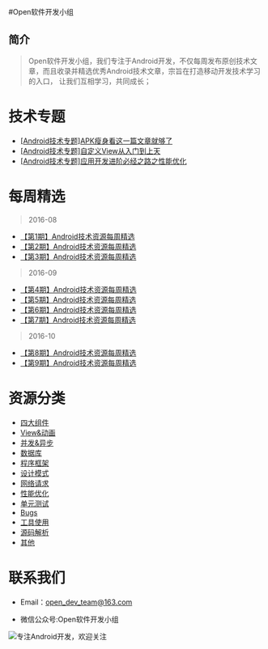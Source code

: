 #Open软件开发小组
## 简介
>Open软件开发小组，我们专注于Android开发，不仅每周发布原创技术文章，而且收录并精选优秀Android技术文章，宗旨在打造移动开发技术学习的入口，
让我们互相学习，共同成长；


# 技术专题
+ [[Android技术专题]APK瘦身看这一篇文章就够了](https://github.com/OpenDevTeam/OpenBox/blob/master/topic/%5BAndroid%E6%8A%80%E6%9C%AF%E4%B8%93%E9%A2%98%5DAPK%E7%98%A6%E8%BA%AB%E7%9C%8B%E8%BF%99%E4%B8%80%E7%AF%87%E6%96%87%E7%AB%A0%E5%B0%B1%E5%A4%9F%E4%BA%86.md)
+ [[Android技术专题]自定义View从入门到上天](https://github.com/OpenDevTeam/OpenBox/blob/master/topic/%5BAndroid%E6%8A%80%E6%9C%AF%E4%B8%93%E9%A2%98%5D%E8%87%AA%E5%AE%9A%E4%B9%89View%E4%BB%8E%E5%85%A5%E9%97%A8%E5%88%B0%E4%B8%8A%E5%A4%A9.md)
+ [[Android技术专题]应用开发进阶必经之路之性能优化](https://github.com/OpenDevTeam/OpenBox/blob/master/topic/%5BAndroid%E6%8A%80%E6%9C%AF%E4%B8%93%E9%A2%98%5D%E5%BA%94%E7%94%A8%E5%BC%80%E5%8F%91%E8%BF%9B%E9%98%B6%E5%BF%85%E7%BB%8F%E4%B9%8B%E8%B7%AF%E4%B9%8B%E6%80%A7%E8%83%BD%E4%BC%98%E5%8C%96.md)


# 每周精选

> 2016-08

+ [【第1期】Android技术资源每周精选](https://github.com/OpenDevTeam/OpenBox/blob/master/weekly/2016/08/%5B%E7%AC%AC%E4%B8%80%E6%9C%9F%5DAndroid%E6%8A%80%E6%9C%AF%E8%B5%84%E6%BA%90%E7%B2%BE%E9%80%89_%E4%BA%95%E6%96%B9%E5%93%A5.md)
+ [【第2期】Android技术资源每周精选](https://github.com/OpenDevTeam/OpenBox/blob/master/weekly/2016/08/%5B%E7%AC%AC%E4%BA%8C%E6%9C%9F%5DAndroid%E6%8A%80%E6%9C%AF%E8%B5%84%E6%BA%90%E7%B2%BE%E9%80%89.md)
+ [【第3期】Android技术资源每周精选](https://github.com/OpenDevTeam/OpenBox/blob/master/weekly/2016/08/%5B%E7%AC%AC%E4%B8%89%E6%9C%9F%5DAndroid%E6%8A%80%E6%9C%AF%E8%B5%84%E6%BA%90%E7%B2%BE%E9%80%89.md)

> 2016-09

+ [【第4期】Android技术资源每周精选](https://github.com/OpenDevTeam/OpenBox/blob/master/weekly/2016/09/%5B%E7%AC%AC%E5%9B%9B%E6%9C%9F%5DAndroid%E6%8A%80%E6%9C%AF%E8%B5%84%E6%BA%90%E7%B2%BE%E9%80%89.md)
+ [【第5期】Android技术资源每周精选](https://github.com/OpenDevTeam/OpenBox/blob/master/weekly/2016/09/%5B%E7%AC%AC%E4%BA%94%E6%9C%9F%5DAndroid%E6%8A%80%E6%9C%AF%E8%B5%84%E6%BA%90%E6%AF%8F%E5%91%A8%E7%B2%BE%E9%80%89.md)
+ [【第6期】Android技术资源每周精选](https://github.com/OpenDevTeam/OpenBox/blob/master/weekly/2016/09/%5B%E7%AC%AC%E5%85%AD%E6%9C%9F%5DAndroid%E6%8A%80%E6%9C%AF%E8%B5%84%E6%BA%90%E6%AF%8F%E5%91%A8%E7%B2%BE%E9%80%89.md)
+ [【第7期】Android技术资源每周精选](https://github.com/OpenDevTeam/OpenBox/blob/master/weekly/2016/09/%5B%E7%AC%AC%E4%B8%83%E6%9C%9F%5DAndroid%E6%8A%80%E6%9C%AF%E8%B5%84%E6%BA%90%E6%AF%8F%E5%91%A8%E7%B2%BE%E9%80%89.md)

> 2016-10

+ [【第8期】Android技术资源每周精选](https://github.com/OpenDevTeam/OpenBox/blob/master/weekly/2016/10/%5B%E7%AC%AC%E5%85%AB%E6%9C%9F%5DAndroid%E6%8A%80%E6%9C%AF%E8%B5%84%E6%BA%90%E6%AF%8F%E5%91%A8%E7%B2%BE%E9%80%89.md)
+ [【第9期】Android技术资源每周精选](https://github.com/OpenDevTeam/OpenBox/blob/master/weekly/2016/10/%5B%E7%AC%AC%E5%85%AB%E6%9C%9F%5DAndroid%E6%8A%80%E6%9C%AF%E8%B5%84%E6%BA%90%E6%AF%8F%E5%91%A8%E7%B2%BE%E9%80%89.md)


# 资源分类
  
  + [四大组件](https://github.com/OpenDevTeam/OpenBox/tree/master/article/components)
  + [View&动画](https://github.com/OpenDevTeam/OpenBox/tree/master/article/view%26anim)
  + [并发&异步](https://github.com/OpenDevTeam/OpenBox/tree/master/article/thread%26asyn)
  + [数据库](https://github.com/OpenDevTeam/OpenBox/tree/master/article/database)
  + [程序框架](https://github.com/OpenDevTeam/OpenBox/tree/master/article/frame)
  + [设计模式](https://github.com/OpenDevTeam/OpenBox/tree/master/article/design)
  + [网络请求](https://github.com/OpenDevTeam/OpenBox/tree/master/article/http)
  + [性能优化](https://github.com/OpenDevTeam/OpenBox/tree/master/article/optimaization)
  + [单元测试](https://github.com/OpenDevTeam/OpenBox/tree/master/article/unitTest)
  + [Bugs](https://github.com/OpenDevTeam/OpenBox/tree/master/article/bugs)
  + [工具使用](https://github.com/OpenDevTeam/OpenBox/tree/master/article/tools)
  + [源码解析](https://github.com/OpenDevTeam/OpenBox/tree/master/article/sourceCode)
  + [其他](https://github.com/OpenDevTeam/OpenBox/tree/master/article/others)

# 联系我们

+ Email：open_dev_team@163.com

+ 微信公众号:Open软件开发小组


![专注Android开发，欢迎关注](http://open.weixin.qq.com/qr/code/?username=open_dev)

